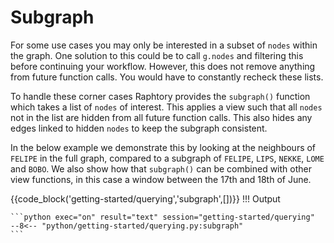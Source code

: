 # Subgraph

For some use cases you may only be interested in a subset of `nodes` within the graph. One solution to this could be to call `g.nodes` and filtering this before continuing your workflow. However, this does not remove anything from future function calls. You would have to constantly recheck these lists. 

To handle these corner cases Raphtory provides the `subgraph()` function which takes a list of `nodes` of interest. This applies a view such that all `nodes` not in the list are hidden from all future function calls. This also hides any edges linked to hidden `nodes` to keep the subgraph consistent. 

In the below example we demonstrate this by looking at the neighbours of `FELIPE` in the full graph, compared to a subgraph of `FELIPE`, `LIPS`, `NEKKE`, `LOME` and `BOBO`. We also show how that `subgraph()` can be combined with other view functions, in this case a window between the 17th and 18th of June.

{{code_block('getting-started/querying','subgraph',[])}}
!!! Output

    ```python exec="on" result="text" session="getting-started/querying"
    --8<-- "python/getting-started/querying.py:subgraph"
    ```